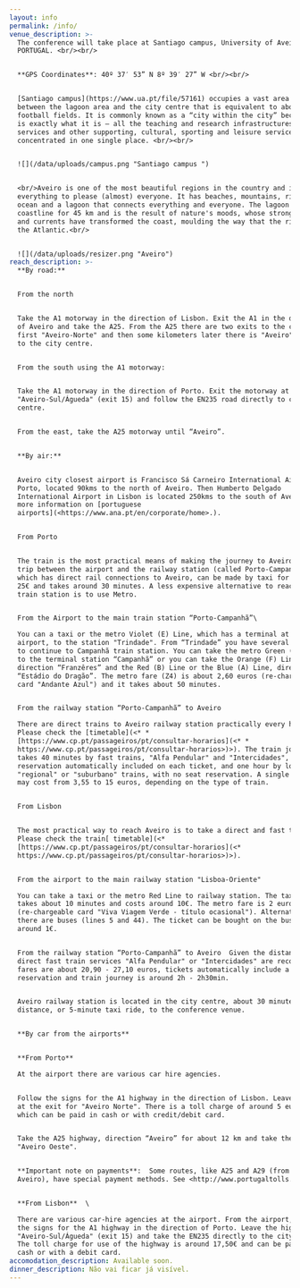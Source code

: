 ```yaml
---
layout: info
permalink: /info/
venue_description: >-
  The conference will take place at Santiago campus, University of Aveiro,
  PORTUGAL. <br/><br/>


  **GPS Coordinates**: 40º 37′ 53” N 8º 39′ 27” W <br/><br/>


  [Santiago campus](https://www.ua.pt/file/57161) occupies a vast area situated
  between the lagoon area and the city centre that is equivalent to about 92
  football fields. It is commonly known as a “city within the city” because that
  is exactly what it is – all the teaching and research infrastructures, central
  services and other supporting, cultural, sporting and leisure services are
  concentrated in one single place. <br/><br/>


  ![](/data/uploads/campus.png "Santiago campus ")


  <br/>Aveiro is one of the most beautiful regions in the country and it has
  everything to please (almost) everyone. It has beaches, mountains, rivers, an
  ocean and a lagoon that connects everything and everyone. The lagoon hugs the
  coastline for 45 km and is the result of nature's moods, whose strong winds
  and currents have transformed the coast, moulding the way that the rivers meet
  the Atlantic.<br/>


  ![](/data/uploads/resizer.png "Aveiro")
reach_description: >-
  **By road:**


  From the north 


  Take the A1 motorway in the direction of Lisbon. Exit the A1 in the direction
  of Aveiro and take the A25. From the A25 there are two exits to the city,
  first "Aveiro-Norte" and then some kilometers later there is "Aveiro", closer
  to the city centre.


  From the south using the A1 motorway:


  Take the A1 motorway in the direction of Porto. Exit the motorway at
  "Aveiro-Sul/Águeda" (exit 15) and follow the EN235 road directly to city
  centre.


  From the east, take the A25 motorway until “Aveiro”.


  **By air:**


  Aveiro city closest airport is Francisco Sá Carneiro International Airport in
  Porto, located 90kms to the north of Aveiro. Then Humberto Delgado
  International Airport in Lisbon is located 250kms to the south of Aveiro. For
  more information on [portuguese
  airports](<https://www.ana.pt/en/corporate/home>.).


  From Porto


  The train is the most practical means of making the journey to Aveiro. The
  trip between the airport and the railway station (called Porto-Campanhã),
  which has direct rail connections to Aveiro, can be made by taxi for around
  25€ and takes around 30 minutes. A less expensive alternative to reach the
  train station is to use Metro.


  From the Airport to the main train station “Porto-Campanhã”\

  You can a taxi or the metro Violet (E) Line, which has a terminal at the
  airport, to the station "Trindade". From “Trindade” you have several options
  to continue to Campanhã train station. You can take the metro Green (C) Line
  to the terminal station “Campanhã” or you can take the Orange (F) Line,
  direction “Franzêres” and the Red (B) Line or the Blue (A) Line, direction
  “Estádio do Dragão”. The metro fare (Z4) is about 2,60 euros (re-chargeable
  card "Andante Azul") and it takes about 50 minutes.


  From the railway station “Porto-Campanhã” to Aveiro

  There are direct trains to Aveiro railway station practically every hour.
  Please check the [timetable](<* *
  [https://www.cp.pt/passageiros/pt/consultar-horarios](<* *
  https://www.cp.pt/passageiros/pt/consultar-horarios>)>). The train journey
  takes 40 minutes by fast trains, "Alfa Pendular" and "Intercidades", with seat
  reservation automatically included on each ticket, and one hour by local
  "regional" or "suburbano" trains, with no seat reservation. A single ticket
  may cost from 3,55 to 15 euros, depending on the type of train.


  From Lisbon


  The most practical way to reach Aveiro is to take a direct and fast train. 
  Please check the train[ timetable](<* 
  [https://www.cp.pt/passageiros/pt/consultar-horarios](<*
  https://www.cp.pt/passageiros/pt/consultar-horarios>)>).


  From the airport to the main railway station "Lisboa-Oriente"

  You can take a taxi or the metro Red Line to railway station. The taxi ride
  takes about 10 minutes and costs around 10€. The metro fare is 2 euros
  (re-chargeable card "Viva Viagem Verde - título ocasional"). Alternatively,
  there are buses (lines 5 and 44). The ticket can be bought on the bus for
  around 1€. 


  From the railway station “Porto-Campanhã” to Aveiro  Given the distance, the
  direct fast train services "Alfa Pendular" or "Intercidades" are recommended;
  fares are about 20,90 - 27,10 euros, tickets automatically include a seat
  reservation and train journey is around 2h - 2h30min.


  Aveiro railway station is located in the city centre, about 30 minutes walking
  distance, or 5-minute taxi ride, to the conference venue.


  **By car from the airports** 


  **From Porto** 

  At the airport there are various car hire agencies.


  Follow the signs for the A1 highway in the direction of Lisbon. Leave the A1
  at the exit for "Aveiro Norte". There is a toll charge of around 5 euros,
  which can be paid in cash or with credit/debit card.  


  Take the A25 highway, direction “Aveiro” for about 12 km and take the exit
  "Aveiro Oeste".


  **Important note on payments**:  Some routes, like A25 and A29 (from Porto to
  Aveiro), have special payment methods. See <http://www.portugaltolls.com/>


  **From Lisbon**  \

  There are various car-hire agencies at the airport. From the airport, follow
  the signs for the A1 highway in the direction of Porto. Leave the highway at
  "Aveiro-Sul/Águeda" (exit 15) and take the EN235 directly to the city centre.
  The toll charge for use of the highway is around 17,50€ and can be paid in
  cash or with a debit card.
accomodation_description: Available soon.
dinner_description: Não vai ficar já visível.
---
```


